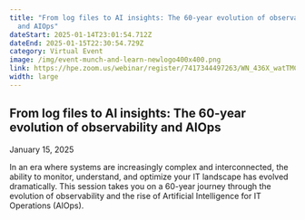 ```yaml
---
title: "From log files to AI insights: The 60-year evolution of observability
  and AIOps"
dateStart: 2025-01-14T23:01:54.712Z
dateEnd: 2025-01-15T22:30:54.729Z
category: Virtual Event
image: /img/event-munch-and-learn-newlogo400x400.png
link: https://hpe.zoom.us/webinar/register/7417344497263/WN_436X_watTMCFNFdTDyGUAA
width: large
---
```

## From log files to AI insights: The 60-year evolution of observability and AIOps

January 15, 2025

In an era where systems are increasingly complex and interconnected, the ability to monitor, understand, and optimize your IT landscape has evolved dramatically. This session takes you on a 60-year journey through the evolution of observability and the rise of Artificial Intelligence for IT Operations (AIOps).
